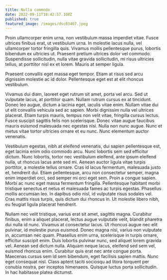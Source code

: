 ```yaml
---
title: Nulla commodo
date: 2022-09-11T18:42:57.108Z
published: true
featured_image: /images/dsc03407.jpeg
---
```

Proin ullamcorper enim urna, non vestibulum massa imperdiet vitae. Fusce ultrices finibus erat, ut vestibulum urna. In molestie lacus nulla, vel ullamcorper tortor fringilla quis. Vivamus mollis pellentesque purus, lobortis bibendum ex ultricies ut. Praesent pretium ultrices dolor vel commodo. Suspendisse sollicitudin, nulla vitae gravida sollicitudin, mi risus ultricies tellus, at porttitor nisl ex et lorem. Mauris at semper ligula.

<!--more-->

Praesent convallis eget massa eget tempor. Etiam at risus sed arcu dignissim molestie ac id dolor. Pellentesque eget est at elit rhoncus vestibulum.

Vivamus dui diam, laoreet eget rutrum sit amet, porta vel arcu. Sed ut vulputate lacus, at porttitor quam. Nullam rutrum cursus ex at tincidunt. Donec leo augue, dictum a lacinia eget, iaculis vitae enim. Nullam vitae dui ut elit convallis vehicula sed ac sapien. Morbi dignissim nulla vel ultrices placerat. Etiam turpis mauris, tempus non velit vitae, fringilla cursus lectus. Fusce suscipit sagittis felis non scelerisque. Donec vitae augue faucibus mauris euismod malesuada nec egestas nisi. Nulla non nunc augue. Nunc et metus vitae tortor ultricies ornare et eu nunc. Nunc elementum auctor venenatis.

Vestibulum egestas, nibh at eleifend venenatis, dui sapien pellentesque est, eget lacinia enim odio commodo arcu. Nunc lobortis sem sed efficitur dictum. Nunc lobortis, tortor nec vestibulum eleifend, ante ipsum eleifend nulla, ut rhoncus lacus ante sed mi. Aenean auctor ligula vitae turpis porttitor, a molestie tellus ornare. Cras id lacus fermentum, malesuada justo et, hendrerit dui. Etiam pellentesque, arcu non consectetur semper, magna enim imperdiet orci, sed semper mi orci eget sem. Proin a congue sapien. Morbi ac nunc eget massa fermentum fringilla. Pellentesque habitant morbi tristique senectus et netus et malesuada fames ac turpis egestas. Phasellus mollis accumsan leo. In dapibus odio nisl, id vulputate risus sodales vel. Cras mattis risus turpis, quis dictum dui rhoncus in. Ut molestie libero nibh, eu feugiat ligula placerat hendrerit.

Nullam nec velit tristique, varius erat sit amet, sagittis magna. Curabitur finibus, enim a aliquet placerat, lectus augue vulputate velit, blandit pharetra dui nulla id nunc. Vivamus at consectetur lacus. Ut rhoncus augue nec elit pulvinar, id molestie purus euismod. Donec magna nisl, varius non vulputate in, accumsan nec quam. Phasellus enim urna, scelerisque in turpis ornare, efficitur suscipit enim. Duis lobortis pulvinar nunc, sed aliquet lorem gravida vel. Aenean sed dictum nulla. Aliquam neque lacus, eleifend sed sem vel, euismod rhoncus enim. Curabitur quis erat nec ante congue porta. Maecenas cursus sem id sem bibendum, eget facilisis sapien mattis. Nunc eget consequat nisl. Class aptent taciti sociosqu ad litora torquent per conubia nostra, per inceptos himenaeos. Quisque luctus porta sollicitudin. In hac habitasse platea dictumst.